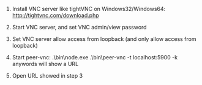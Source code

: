 1. Install VNC server like tightVNC on Windows32/Windows64: http://tightvnc.com/download.php

2. Start VNC server, and set VNC admin/view password

3. Set VNC server allow access from loopback (and only allow access from loopback)

4. Start peer-vnc: .\bin\node.exe .\bin\peer-vnc -t localhost:5900 -k anywords will show a URL

5. Open URL showed in step 3


